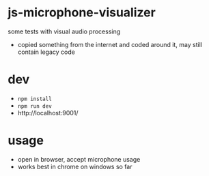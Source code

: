 # js-microphone-visualizer

some tests with visual audio processing

* copied something from the internet and coded around it, may still contain legacy code

# dev

* `npm install`
* `npm run dev`
* http://localhost:9001/

# usage

* open in browser, accept microphone usage
* works best in chrome on windows so far